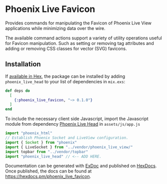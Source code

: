 # Phoenix Live Favicon

  Provides commands for manipulating the Favicon of Phoenix Live View applications
  while minimizing data over the wire.

  The available command actions support a variety of utility operations useful for
  Favicon manipulation. Such as setting or removing tag attributes and
  adding or removing CSS classes for vector (SVG) favicons.

## Installation

If [available in Hex](https://hex.pm/docs/publish), the package can be installed
by adding `phoenix_live_head` to your list of dependencies in `mix.exs`:

```elixir
def deps do
  [
    {:phoenix_live_favicon, "~> 0.1.0"}
  ]
end
```

To include the necessary client side Javascript, import the Javascript module 
from dependency [Phoenix Live Head](https://github.com/BartOtten/phoenix_live_head) in `assets/js/app.js`

```javascript
import "phoenix_html"
// Establish Phoenix Socket and LiveView configuration.
import { Socket } from "phoenix"
import { LiveSocket } from "../vendor/phoenix_live_view/"
import topbar from "../vendor/topbar"
import "phoenix_live_head" // <-- ADD HERE.
```

Documentation can be generated with [ExDoc](https://github.com/elixir-lang/ex_doc)
and published on [HexDocs](https://hexdocs.pm). Once published, the docs can
be found at <https://hexdocs.pm/phoenix_live_favicon>.

